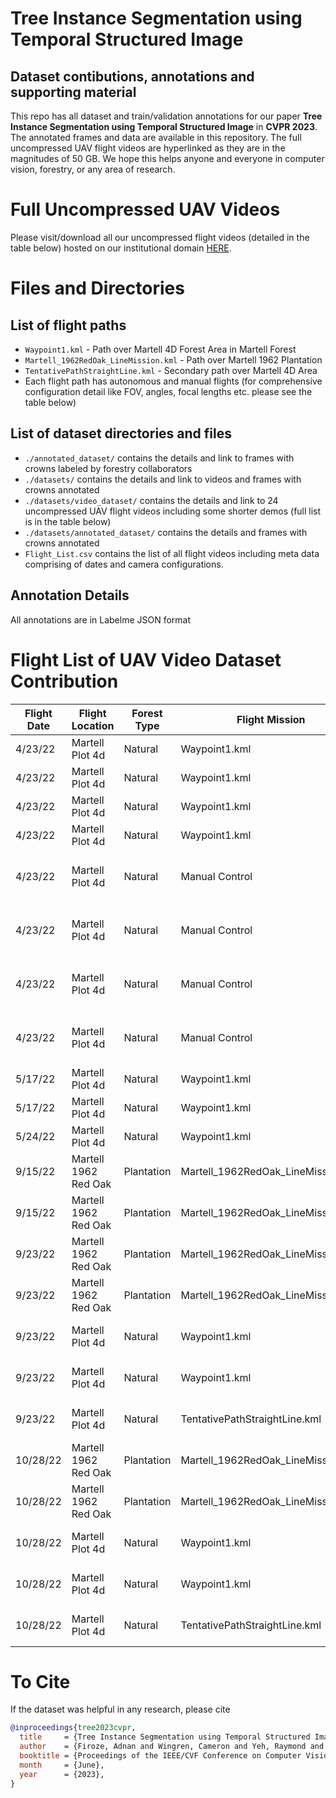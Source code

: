 # Tree Instance Segmentation using Temporal Structured Image

## Dataset contibutions, annotations and supporting material
This repo has all dataset and train/validation annotations for our paper **Tree Instance Segmentation using Temporal Structured Image** in **CVPR 2023**. The annotated frames and data are available in this repository. The full uncompressed UAV flight videos are hyperlinked as they are in the magnitudes of 50 GB. We hope this helps anyone and everyone in computer vision, forestry, or any area of research. 

# Full Uncompressed UAV Videos 

Please visit/download all our uncompressed flight videos (detailed in the table below) hosted on our institutional domain [HERE](https://hub.digitalforestry.org/videos/Tree_Instance_Segmentation_using_Temporal_Structured_Images_VIDEOS.html).

# Files and Directories

## List of flight paths

* `Waypoint1.kml` - Path over Martell 4D Forest Area in Martell Forest
* `Martell_1962RedOak_LineMission.kml` - Path over Martell 1962 Plantation
* `TentativePathStraightLine.kml` - Secondary path over Martell 4D Area
* Each flight path has autonomous and manual flights (for comprehensive configuration detail like FOV, angles, focal lengths etc. please see the table below)

## List of dataset directories and files

* `./annotated_dataset/` contains the details and link to frames with crowns labeled by forestry collaborators 
* `./datasets/` contains the details and link to videos and frames with crowns annotated 
* `./datasets/video_dataset/` contains the details and link to 24 uncompressed UAV flight videos including some shorter demos (full list is in the table below)
* `./datasets/annotated_dataset/` contains the details and frames with crowns annotated 
* `Flight_List.csv` contains the list of all flight videos including meta data comprising of dates and camera configurations. 


## Annotation Details

All annotations are in Labelme JSON format


# Flight List of UAV Video Dataset Contribution
|Flight Date|Flight Location     |Forest Type|Flight Mission                    |Curved/Straight|Flight Length|Flight Speed         |Altitude|Sensor Angle|Camera Used|FOV  |Aperture|Focal Length|Sensor Size       |
|-----------|--------------------|-----------|----------------------------------|---------------|-------------|---------------------|--------|------------|-----------|-----|--------|------------|------------------|
|4/23/22    |Martell Plot 4d     |Natural    |Waypoint1.kml                     |Curved         |805m         |5m/s                 |60m     |Nadir       |DJI P1     |63.5°|f/2.8   |35mm        |34x19mm, 45MP     |
|4/23/22    |Martell Plot 4d     |Natural    |Waypoint1.kml                     |Curved         |805m         |5m/s                 |80m     |Nadir       |DJI P1     |63.5°|f/2.8   |35mm        |34x19mm, 45MP     |
|4/23/22    |Martell Plot 4d     |Natural    |Waypoint1.kml                     |Curved         |805m         |5m/s                 |100m    |Nadir       |DJI P1     |63.5°|f/2.8   |35mm        |34x19mm, 45MP     |
|4/23/22    |Martell Plot 4d     |Natural    |Waypoint1.kml                     |Curved         |805m         |5m/s                 |120m    |Nadir       |DJI P1     |63.5°|f/2.8   |35mm        |34x19mm, 45MP     |
|4/23/22    |Martell Plot 4d     |Natural    |Manual Control                    |Both           |Varied       |Varied (3m/s to 9m/s)|60m     |Nadir       |DJI P1     |63.5°|f/2.8   |35mm        |34x19mm, 45MP     |
|4/23/22    |Martell Plot 4d     |Natural    |Manual Control                    |Both           |Varied       |Varied (3m/s to 9m/s)|80m     |Nadir       |DJI P1     |63.5°|f/2.8   |35mm        |34x19mm, 45MP     |
|4/23/22    |Martell Plot 4d     |Natural    |Manual Control                    |Both           |Varied       |Varied (3m/s to 9m/s)|100m    |Nadir       |DJI P1     |63.5°|f/2.8   |35mm        |34x19mm, 45MP     |
|4/23/22    |Martell Plot 4d     |Natural    |Manual Control                    |Both           |Varied       |Varied (3m/s to 9m/s)|120m    |Nadir       |DJI P1     |63.5°|f/2.8   |35mm        |34x19mm, 45MP     |
|5/17/22    |Martell Plot 4d     |Natural    |Waypoint1.kml                     |Curved         |805m         |5m/s                 |80m     |Nadir       |DJI P1     |63.5°|f/2.8   |35mm        |34x19mm, 45MP     |
|5/17/22    |Martell Plot 4d     |Natural    |Waypoint1.kml                     |Curved         |805m         |5m/s                 |120m    |Nadir       |DJI P1     |63.5°|f/2.8   |35mm        |34x19mm, 45MP     |
|5/24/22    |Martell Plot 4d     |Natural    |Waypoint1.kml                     |Curved         |805m         |5m/s                 |120m    |Nadir       |DJI P1     |63.5°|f/2.8   |35mm        |34x19mm, 45MP     |
|9/15/22    |Martell 1962 Red Oak|Plantation |Martell_1962RedOak_LineMission.kml|Curved         |210m         |5m/s                 |120m    |Nadir       |DJI P1     |63.5°|f/2.8   |35mm        |34x19mm, 45MP     |
|9/15/22    |Martell 1962 Red Oak|Plantation |Martell_1962RedOak_LineMission.kml|Straight       |210m         |5m/s                 |120m    |Nadir       |DJI P1     |63.5°|f/2.8   |35mm        |34x19mm, 45MP     |
|9/23/22    |Martell 1962 Red Oak|Plantation |Martell_1962RedOak_LineMission.kml|Curved         |210m         |5m/s                 |120m    |Nadir       |DJI H20T   |82.9°|f/2.8   |24mm        |1/2.3" CMOS, 12 MP|
|9/23/22    |Martell 1962 Red Oak|Plantation |Martell_1962RedOak_LineMission.kml|Straight       |210m         |5m/s                 |120m    |Nadir       |DJI H20T   |82.9°|f/2.8   |24mm        |1/2.3" CMOS, 12 MP|
|9/23/22    |Martell Plot 4d     |Natural    |Waypoint1.kml                     |Curved         |805m         |5m/s                 |120m    |Nadir       |DJI H20T   |82.9°|f/2.8   |24mm        |1/2.3" CMOS, 12 MP|
|9/23/22    |Martell Plot 4d     |Natural    |Waypoint1.kml                     |Straight       |805m         |5m/s                 |120m    |Nadir       |DJI H20T   |82.9°|f/2.8   |24mm        |1/2.3" CMOS, 12 MP|
|9/23/22    |Martell Plot 4d     |Natural    |TentativePathStraightLine.kml     |Straight       |843m         |5m/s                 |120m    |Nadir       |DJI H20T   |82.9°|f/2.8   |24mm        |1/2.3" CMOS, 12 MP|
|10/28/22   |Martell 1962 Red Oak|Plantation |Martell_1962RedOak_LineMission.kml|Curved         |210m         |5m/s                 |120m    |Nadir       |DJI H20T   |82.9°|f/2.8   |24mm        |1/2.3" CMOS, 12 MP|
|10/28/22   |Martell 1962 Red Oak|Plantation |Martell_1962RedOak_LineMission.kml|Straight       |210m         |5m/s                 |120m    |Nadir       |DJI H20T   |82.9°|f/2.8   |24mm        |1/2.3" CMOS, 12 MP|
|10/28/22   |Martell Plot 4d     |Natural    |Waypoint1.kml                     |Curved         |805m         |5m/s                 |120m    |Nadir       |DJI H20T   |82.9°|f/2.8   |24mm        |1/2.3" CMOS, 12 MP|
|10/28/22   |Martell Plot 4d     |Natural    |Waypoint1.kml                     |Straight       |805m         |5m/s                 |120m    |Nadir       |DJI H20T   |82.9°|f/2.8   |24mm        |1/2.3" CMOS, 12 MP|
|10/28/22   |Martell Plot 4d     |Natural    |TentativePathStraightLine.kml     |Straight       |843m         |5m/s                 |120m    |Nadir       |DJI H20T   |82.9°|f/2.8   |24mm        |1/2.3" CMOS, 12 MP|


# To Cite

If the dataset was helpful in any research, please cite

```bibtex
@inproceedings{tree2023cvpr,
  title     = {Tree Instance Segmentation using Temporal Structured Image},
  author    = {Firoze, Adnan and Wingren, Cameron and Yeh, Raymond and Benes, Bedrich and Aliaga, Daniel},
  booktitle = {Proceedings of the IEEE/CVF Conference on Computer Vision and Pattern Recognition (CVPR)},
  month     = {June},
  year      = {2023},
}
```